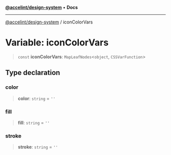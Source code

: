 [**@accelint/design-system**](../README.md) • **Docs**

***

[@accelint/design-system](../README.md) / iconColorVars

# Variable: iconColorVars

> `const` **iconColorVars**: `MapLeafNodes`\<`object`, `CSSVarFunction`\>

## Type declaration

### color

> **color**: `string` = `''`

### fill

> **fill**: `string` = `''`

### stroke

> **stroke**: `string` = `''`
